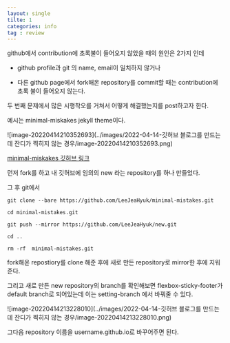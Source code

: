 ```yaml
---
layout: single
tilte: 1
categories: info
tag : review
---
```




github에서 contribution에 초록불이 들어오지 않았을 때의 원인은 2가지 인데

- github profile과 git 의 name, email이 일치하지 않거나 

- 다른 github page에서 fork해온 repository를 commit할 때는 contribution에 초록 불이 들어오지 않는다.

  

두 번째 문제에서 많은 시행착오를 거쳐서 어떻게 해결했는지를 post하고자 한다.

예시는 minimal-miskakes jekyll theme이다.

![image-20220414210352693](../images/2022-04-14-깃허브 블로그를 만드는데 잔디가 찍히지 않는 경우/image-20220414210352693.png)

[minimal-miskakes 깃허브 링크](https://github.com/mmistakes/minimal-mistakes)

먼저 fork를 하고 내 깃허브에 임의의 new 라는 repository를 하나 만들었다.

그 후 git에서 

`git clone --bare https://github.com/LeeJeaHyuk/minimal-mistakes.git`

`cd minimal-mistakes.git`

`git push --mirror https://github.com/LeeJeaHyuk/new.git`

`cd ..`  

`rm -rf  minimal-mistakes.git` 

fork해온 repostiory를 clone 해준 후에 새로 만든  repository로 mirror한 후에 지워준다.

그리고 새로 만든 new repository의 branch를 확인해보면 flexbox-sticky-footer가 default branch로 되어있는데 이는 setting-branch 에서 바꿔줄 수 있다.

![image-20220414213228010](../images/2022-04-14-깃허브 블로그를 만드는데 잔디가 찍히지 않는 경우/image-20220414213228010.png)

그다음 repository 이름을 username.github.io로 바꾸어주면 된다. 
